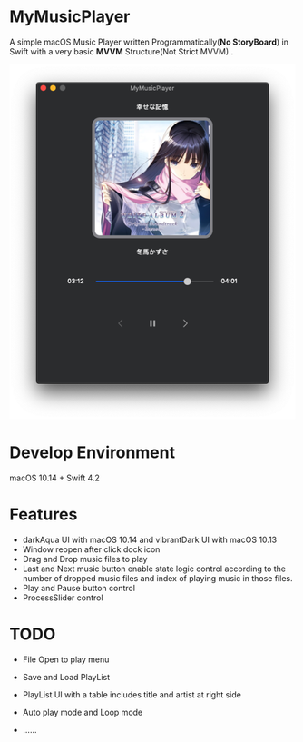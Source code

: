 # MyMusicPlayer
A simple macOS Music Player written Programmatically(**No StoryBoard**) in Swift with a very basic **MVVM** Structure(Not Strict MVVM) .

![MyMusicPlayer](./MyMusicPlayer.png)

# Develop Environment

macOS 10.14 + Swift 4.2

# Features

* darkAqua UI with macOS 10.14 and vibrantDark UI with macOS 10.13
* Window reopen after click dock icon
* Drag and Drop music files to play
* Last and Next music button enable state logic control according to the number of dropped music files and index of playing music in those files.
* Play and Pause button control
* ProcessSlider control

# TODO

* File Open to play menu

* Save and Load PlayList
* PlayList UI with a table includes title and artist at right side
* Auto play mode and Loop mode
* ......
